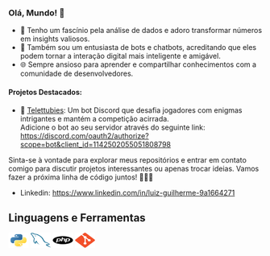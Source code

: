 ### Olá, Mundo! 👋

- 🧠 Tenho um fascínio pela análise de dados e adoro transformar números em insights valiosos.
- 🤖 Também sou um entusiasta de bots e chatbots, acreditando que eles podem tornar a interação digital mais inteligente e amigável.
- 🌐 Sempre ansioso para aprender e compartilhar conhecimentos com a comunidade de desenvolvedores.

#### Projetos Destacados:
- 🤖 [Telettubies](#): Um bot Discord que desafia jogadores com enigmas intrigantes e mantém a competição acirrada.<br/>
Adicione o bot ao seu servidor através do seguinte link: https://discord.com/oauth2/authorize?scope=bot&client_id=1142502055051808798

Sinta-se à vontade para explorar meus repositórios e entrar em contato comigo para discutir projetos interessantes ou apenas trocar ideias. Vamos fazer a próxima linha de código juntos! 👩‍💻🚀

  * Linkedin: https://www.linkedin.com/in/luiz-guilherme-9a1664271

## Linguagens e Ferramentas
<p>
  <img align="center" alt="Gui-Python" height="30" width="40" src="https://raw.githubusercontent.com/devicons/devicon/master/icons/python/python-original.svg">
<img align="center" alt="Gui-MySQL" height="30" width="40" src="https://raw.githubusercontent.com/devicons/devicon/master/icons/mysql/mysql-plain.svg">
  <img align="center" alt="Gui-PHP" height="30" width="40" src="https://raw.githubusercontent.com/devicons/devicon/master/icons/php/php-plain.svg">
  <img align="center" alt="Gui-Git" height="30" width="40" src="https://raw.githubusercontent.com/devicons/devicon/master/icons/git/git-original.svg">
  
</p>
